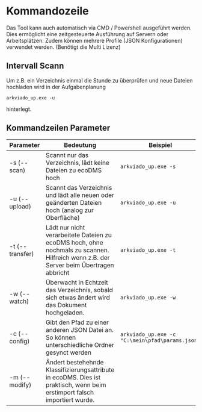# Kommandozeile 

Das Tool kann auch automatisch via CMD / Powershell ausgeführt werden. Dies ermöglicht eine zeitgesteuerte Ausführung auf Servern oder Arbeitsplätzen. Zudem können mehrere Profile (JSON Konfigurationen) verwendet werden. (Benötigt die Multi Lizenz)

## Intervall Scann

Um z.B. ein Verzeichnis einmal die Stunde zu überprüfen und neue Dateien hochladen wird in der Aufgabenplanung 

```arkviado_up.exe -u ```

hinterlegt. 

## Kommandzeilen Parameter

| Parameter       | Bedeutung                                                                                                                            | Beispiel                  |
| --------------- | ------------------------------------------------------------------------------------------------------------------------------------ | ------------------------- |
| -s (--scan)     | Scannt nur das Verzeichnis, lädt keine Dateien zu ecoDMS hoch                                                                        | ```arkviado_up.exe -s ``` |
| -u (--upload)   | Scannt das Verzeichnis und lädt alle neuen oder geänderten Dateien hoch (analog zur Oberfläche)                                      | ```arkviado_up.exe -u ``` |
| -t (--transfer) | Lädt nur nicht verarbeitete Dateien zu ecoDMS hoch, ohne nochmals zu scannen. Hilfreich wenn z.B. der Server beim Übertragen abbricht | ```arkviado_up.exe -t ``` |
| -w (--watch)    | Überwacht in Echtzeit das Verzeichnis, sobald sich etwas ändert wird das Dokument hochgeladen.                                         |```arkviado_up.exe -w ``` |
| -c (--config)   | Gibt den Pfad zu einer anderen JSON Datei an. So können unterschiedliche Ordner gesynct werden |```arkviado_up.exe -c "C:\mein\pfad\params.json" ``` |
| -m (--modify)   | Ändert bestehehnde Klassifizierungsattribute in ecoDMS. Dies ist praktisch, wenn beim erstimport falsch importiert wurde.||
